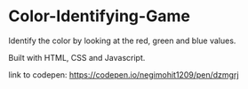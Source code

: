 # Color-Identifying-Game
Identify the color by looking at the red, green and blue values.

Built with HTML, CSS and Javascript.

link to codepen: https://codepen.io/negimohit1209/pen/dzmgrj
